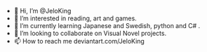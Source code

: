 - 👋 Hi, I’m @JeloKing
- 👀 I’m interested in reading, art and games.
- 🌱 I’m currently learning Japanese and Swedish, python and C# .
- 💞️ I’m looking to collaborate on Visual Novel projects.
- 📫 How to reach me deviantart.com/JeloKing

<!---
JeloKing/JeloKing is a ✨ special ✨ repository because its `README.md` (this file) appears on your GitHub profile.
You can click the Preview link to take a look at your changes.
--->
